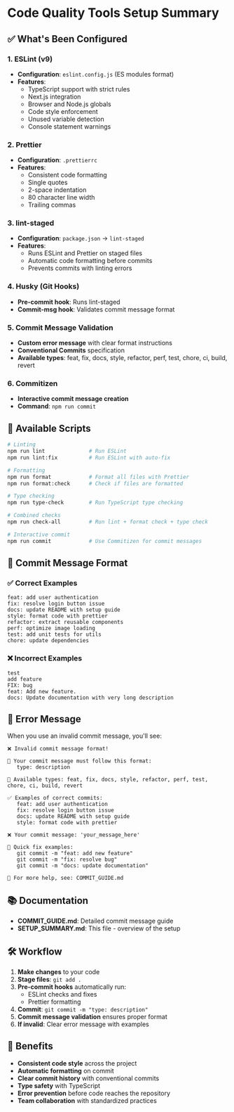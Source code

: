 # Code Quality Tools Setup Summary

## ✅ What's Been Configured

### 1. **ESLint** (v9)

- **Configuration**: `eslint.config.js` (ES modules format)
- **Features**:
  - TypeScript support with strict rules
  - Next.js integration
  - Browser and Node.js globals
  - Code style enforcement
  - Unused variable detection
  - Console statement warnings

### 2. **Prettier**

- **Configuration**: `.prettierrc`
- **Features**:
  - Consistent code formatting
  - Single quotes
  - 2-space indentation
  - 80 character line width
  - Trailing commas

### 3. **lint-staged**

- **Configuration**: `package.json` → `lint-staged`
- **Features**:
  - Runs ESLint and Prettier on staged files
  - Automatic code formatting before commits
  - Prevents commits with linting errors

### 4. **Husky** (Git Hooks)

- **Pre-commit hook**: Runs lint-staged
- **Commit-msg hook**: Validates commit message format

### 5. **Commit Message Validation**

- **Custom error message** with clear format instructions
- **Conventional Commits** specification
- **Available types**: feat, fix, docs, style, refactor, perf, test, chore, ci, build, revert

### 6. **Commitizen**

- **Interactive commit message creation**
- **Command**: `npm run commit`

## 🚀 Available Scripts

```bash
# Linting
npm run lint              # Run ESLint
npm run lint:fix          # Run ESLint with auto-fix

# Formatting
npm run format            # Format all files with Prettier
npm run format:check      # Check if files are formatted

# Type checking
npm run type-check        # Run TypeScript type checking

# Combined checks
npm run check-all         # Run lint + format check + type check

# Interactive commit
npm run commit            # Use Commitizen for commit messages
```

## 📝 Commit Message Format

### ✅ Correct Examples

```
feat: add user authentication
fix: resolve login button issue
docs: update README with setup guide
style: format code with prettier
refactor: extract reusable components
perf: optimize image loading
test: add unit tests for utils
chore: update dependencies
```

### ❌ Incorrect Examples

```
test
add feature
FIX: bug
feat: Add new feature.
docs: Update documentation with very long description
```

## 🔧 Error Message

When you use an invalid commit message, you'll see:

```
❌ Invalid commit message format!

📝 Your commit message must follow this format:
   type: description

🔧 Available types: feat, fix, docs, style, refactor, perf, test, chore, ci, build, revert

✅ Examples of correct commits:
   feat: add user authentication
   fix: resolve login button issue
   docs: update README with setup guide
   style: format code with prettier

❌ Your commit message: 'your_message_here'

🚀 Quick fix examples:
   git commit -m "feat: add new feature"
   git commit -m "fix: resolve bug"
   git commit -m "docs: update documentation"

📖 For more help, see: COMMIT_GUIDE.md
```

## 📚 Documentation

- **COMMIT_GUIDE.md**: Detailed commit message guide
- **SETUP_SUMMARY.md**: This file - overview of the setup

## 🛠️ Workflow

1. **Make changes** to your code
2. **Stage files**: `git add .`
3. **Pre-commit hooks** automatically run:
   - ESLint checks and fixes
   - Prettier formatting
4. **Commit**: `git commit -m "type: description"`
5. **Commit message validation** ensures proper format
6. **If invalid**: Clear error message with examples

## 🎯 Benefits

- **Consistent code style** across the project
- **Automatic formatting** on commit
- **Clear commit history** with conventional commits
- **Type safety** with TypeScript
- **Error prevention** before code reaches the repository
- **Team collaboration** with standardized practices
